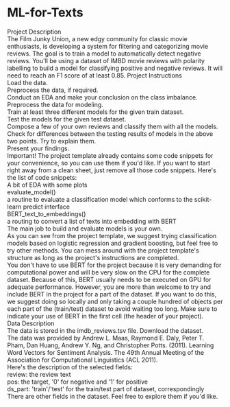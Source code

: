 # ML-for-Texts
Project Description<br>
The Film Junky Union, a new edgy community for classic movie enthusiasts, is developing a system for filtering and categorizing movie reviews. The goal is to train a model to automatically detect negative reviews. You'll be using a dataset of IMBD movie reviews with polarity labelling to build a model for classifying positive and negative reviews. It will need to reach an F1 score of at least 0.85.
Project Instructions<br>
Load the data.<br>
Preprocess the data, if required.<br>
Conduct an EDA and make your conclusion on the class imbalance.<br>
Preprocess the data for modeling.<br>
Train at least three different models for the given train dataset.<br>
Test the models for the given test dataset.<br>
Compose a few of your own reviews and classify them with all the models.<br>
Check for differences between the testing results of models in the above two points. Try to explain them.<br>
Present your findings.<br>
Important! The project template already contains some code snippets for your convenience, so you can use them if you'd like. If you want to start right away from a clean sheet, just remove all those code snippets. Here's the list of code snippets:<br>
A bit of EDA with some plots<br>
evaluate_model()<br>
a routine to evaluate a classification model which conforms to the scikit-learn predict interface<br>
BERT_text_to_embeddings()<br>
a routing to convert a list of texts into embedding with BERT<br>
The main job to build and evaluate models is your own.<br>
As you can see from the project template, we suggest trying classification models based on logistic regression and gradient boosting, but feel free to try other methods. You can mess around with the project template's structure as long as the project's instructions are completed.<br>
You don't have to use BERT for the project because it is very demanding for computational power and will be very slow on the CPU for the complete dataset. Because of this, BERT usually needs to be executed on GPU for adequate performance. However, you are more than welcome to try and include BERT in the project for a part of the dataset. If you want to do this, we suggest doing so locally and only taking a couple hundred of objects per each part of the (train/test) dataset to avoid waiting too long. Make sure to indicate your use of BERT in the first cell (the header of your project).<br>
Data Description<br>
The data is stored in the imdb_reviews.tsv file. Download the dataset.<br>
The data was provided by Andrew L. Maas, Raymond E. Daly, Peter T. Pham, Dan Huang, Andrew Y. Ng, and Christopher Potts. (2011). Learning Word Vectors for Sentiment Analysis. The 49th Annual Meeting of the Association for Computational Linguistics (ACL 2011).<br>
Here's the description of the selected fields:<br>
review: the review text<br>
pos: the target, '0' for negative and '1' for positive<br>
ds_part: 'train'/'test' for the train/test part of dataset, correspondingly<br>
There are other fields in the dataset. Feel free to explore them if you'd like.<br>
